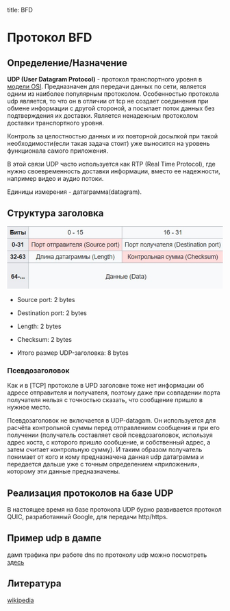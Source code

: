 title: BFD

# Протокол BFD

## Определение/Назначение

**UDP (User Datagram Protocol)** - протокол транспортного уровня в [модели OSI](https://icebale.readthedocs.io/en/latest/networks/protocols/OSI-anatomy/).
Предназначен для передачи данных по сети, является одним из наиболее популярным протоколом. 
Особенностью протокола udp является, то что он в отличии от tcp не создает соединения при обмене информации с другой стороной, а посылает поток данных без подтверждения их доставки. Является ненадежным протоколом доставки транспортного уровня. 

Контроль за целостностью данных и их повторной досылкой при такой необходимости(если такая задача стоит) уже выносится на уровень функционала самого приложения. 

В этой связи UDP часто используется как RTP (Real Time Protocol), где нужно своевременность доставки информации, вместо ее надежности,
например видео и аудио потоки.

Единицы измерения - датаграмма(datagram). 


## Структура заголовка

![icmp-ping](img/udp-header.jpg)

- Source port: 2 bytes
- Destination port: 2 bytes
- Length: 2 bytes
- Checksum: 2 bytes

- Итого размер UDP-заголовка: 8 bytes 

### Псевдозаголовок
Как и в [TCP] протоколе в UPD заголовке тоже нет информации об адресе отправителя и получателя, поэтому даже при совпадении порта получателя нельзя с точностью сказать, что сообщение пришло в нужное место. 

Псевдозаголовок не включается в UDP-datagam. Он используется для расчёта контрольной суммы перед отправлением сообщения и при его получении (получатель составляет свой псевдозаголовок, используя адрес хоста, с которого пришло сообщение, и собственный адрес, а затем считает контрольную сумму).
И таким образом получатель понимает от кого и кому предназначена данная udp датаграмма и передается дальше уже с точным определением «приложения», которому эти данные предназначены.

## Реализация протоколов на базе UDP
В настоящее время на базе протокола UDP бурно развивается протокол QUIC, разработанный Google, для передачи http/https.

## Пример udp в дампе
дамп трафика при работе dns по протоколу udp можно посмотреть [здесь](https://icebale.readthedocs.io/en/latest/networks/wireshark.collection/dns-A-rec-mail.ru-udp.pcapng)

## Литература
[wikipedia](https://ru.wikipedia.org/wiki/UDP)